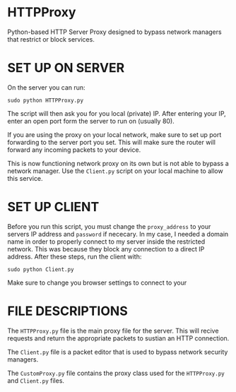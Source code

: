 # HTTPProxy
Python-based HTTP Server Proxy designed to bypass network managers that restrict or block services.

# SET UP ON SERVER 
On the server you can run:
```
sudo python HTTPProxy.py
```
The script will then ask you for you local (private) IP. After entering your IP, enter an open port form the server to run on (usually 80).

If you are using the proxy on your local network, make sure to set up port forwarding to the server port you set. This will make sure the router will forward any incoming packets to your device.  

This is now functioning network proxy on its own but is not able to bypass a network manager. Use the ```Client.py``` script on your local machine to allow this service. 

# SET UP CLIENT
Before you run this script, you must change the ```proxy_address``` to your servers IP address and ```password``` if nececary. In my case, I needed a domain name in order to properly connect to my server inside the restricted network. This was because they block any connection to a direct IP address. After these steps, run the client with:
```
sudo python Client.py
```
Make sure to change you browser settings to connect to your 

# FILE DESCRIPTIONS
The ```HTTPProxy.py``` file is the main proxy file for the server. This will recive requests and return the appropriate packets to sustian an HTTP connection.   
  
The ```Client.py``` file is a packet editor that is used to bypass network security managers.    
  
The ```CustomProxy.py``` file contains the proxy class used for the ```HTTPProxy.py``` and ```Client.py``` files.  



